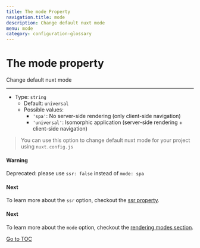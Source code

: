 ```yaml
---
title: The mode Property
navigation.title: mode
description: Change default nuxt mode
menu: mode
category: configuration-glossary
---
```

# The mode property

Change default nuxt mode

---

- Type: `string`
  - Default: `universal`
  - Possible values:
    - `'spa'`: No server-side rendering (only client-side navigation)
    - `'universal'`: Isomorphic application (server-side rendering + client-side navigation)

> You can use this option to change default nuxt mode for your project using `nuxt.config.js`

#### Warning
Deprecated: please use `ssr: false` instead of `mode: spa`


#### Next
To learn more about the `ssr` option, checkout the [ssr property](./configuration-glossary/configuration-ssr).


#### Next
To learn more about the `mode` option, checkout the [rendering modes section](./features/rendering-modes).

<span style='float: footnote;'><a href="../index.html#toc">Go to TOC</a></span>
